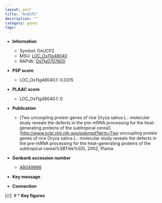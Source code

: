 ```yaml
---
layout: post
title: "OsUCP2"
description: ""
category: genes
tags: 
---
```


* **Information**  
    + Symbol: OsUCP2  
    + MSU: [LOC_Os11g48040](http://rice.plantbiology.msu.edu/cgi-bin/ORF_infopage.cgi?orf=LOC_Os11g48040)  
    + RAPdb: [Os11g0707800](http://rapdb.dna.affrc.go.jp/viewer/gbrowse_details/irgsp1?name=Os11g0707800)  

* **PSP score**  
    + LOC_Os11g48040.1: 0.0315 

* **PLAAC score**  
    + LOC_Os11g48040.1: 0 

* **Publication**  
    + [Two uncoupling protein genes of rice Oryza sativa L.: molecular study reveals the defects in the pre-mRNA processing for the heat-generating proteins of the subtropical cereal](http://www.ncbi.nlm.nih.gov/pubmed?term=Two uncoupling protein genes of rice Oryza sativa L.: molecular study reveals the defects in the pre-mRNA processing for the heat-generating proteins of the subtropical cereal%5BTitle%5D), 2002, Planta.

* **Genbank accession number**  
    + [AB049998](http://www.ncbi.nlm.nih.gov/nuccore/AB049998)

* **Key message**  

* **Connection**  

[//]: # * **Key figures**  



